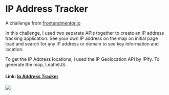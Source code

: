 # IP Address Tracker
A challenge from <a href="https://www.frontendmentor.io/">frontendmentor.io</a>
<p>
In this challenge, I used two separate APIs together to create an IP address tracking application. See your own IP address on the map on initial page load and
search for any IP address or domain to see key information and location.
</p>
<p>
To get the IP Address locations, i used the IP Geolocation API by IPify. To generate the map, LeafletJS.
</p>

#### Link: <a href="https://fnsigor.github.io/IP_Address_Tracker/">Ip Address Tracker</a>

<img src="https://user-images.githubusercontent.com/86209425/199861748-13958243-aef8-441d-a53c-1b40c87799ba.png">




